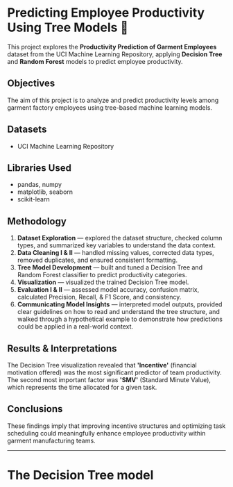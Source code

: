 # Predicting Employee Productivity Using Tree Models 🌲
This project explores the **Productivity Prediction of Garment Employees** dataset from the UCI Machine Learning Repository, applying **Decision Tree** and **Random Forest** models to predict employee productivity.


## Objectives
The aim of this project is to analyze and predict productivity levels among garment factory employees using tree-based machine learning models.  

## Datasets
- UCI Machine Learning Repository

## Libraries Used
- pandas, numpy
- matplotlib, seaborn
- scikit-learn

## Methodology
1. **Dataset Exploration** — explored the dataset structure, checked column types, and summarized key variables to understand the data context.  
2. **Data Cleaning I & II** — handled missing values, corrected data types, removed duplicates, and ensured consistent formatting.  
3. **Tree Model Development** — built and tuned a Decision Tree and Random Forest classifier to predict productivity categories.  
4. **Visualization** — visualized the trained Decision Tree model. 
5. **Evaluation I & II** — assessed model accuracy, confusion matrix, calculated Precision, Recall, & F1 Score, and consistency.
6. **Communicating Model Insights** — interpreted model outputs, provided clear guidelines on how to read and understand the tree structure, and walked through a hypothetical example to demonstrate how predictions could be applied in a real-world context.

## Results & Interpretations
The Decision Tree visualization revealed that **'Incentive'** (financial motivation offered) was the most significant predictor of team productivity. The second most important factor was **'SMV'** (Standard Minute Value), which represents the time allocated for a given task.

## Conclusions
These findings imply that improving incentive structures and optimizing task scheduling could meaningfully enhance employee productivity within garment manufacturing teams.

---
# The Decision Tree model
[def]: decision_tree.png